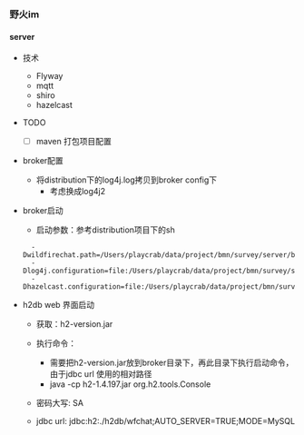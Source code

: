 ### 野火im


#### server
 * 技术
   + Flyway
   + mqtt
   + shiro
   + hazelcast
 * TODO
   + [ ] maven 打包项目配置
   
 * broker配置
   + 将distribution下的log4j.log拷贝到broker config下
     - 考虑换成log4j2
     
 * broker启动
   + 启动参数：参考distribution项目下的sh
   ```
     -Dwildfirechat.path=/Users/playcrab/data/project/bmn/survey/server/broker/
     -Dlog4j.configuration=file:/Users/playcrab/data/project/bmn/survey/server/broker/config/log4j.properties
     -Dhazelcast.configuration=file:/Users/playcrab/data/project/bmn/survey/server/broker/config/hazelcast.xml
    ```
 * h2db web 界面启动
   + 获取：h2-version.jar
   
   + 执行命令：
     - 需要把h2-version.jar放到broker目录下，再此目录下执行启动命令，由于jdbc url 使用的相对路径
     - java -cp h2-1.4.197.jar org.h2.tools.Console
   + 密码大写: SA
   + jdbc url: jdbc:h2:./h2db/wfchat;AUTO_SERVER=TRUE;MODE=MySQL
